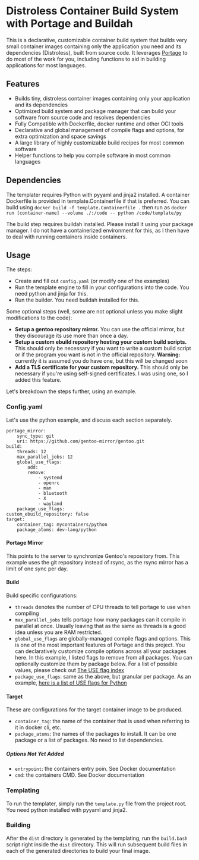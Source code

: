 # Distroless Container Build System with Portage and Buildah

This is a declarative, customizable container build system that builds very small container images containing only the application you need and its dependencies (Distroless), built from source code. It leverages [Portage](https://wiki.gentoo.org/wiki/Portage) to do most of the work for you, including functions to aid in building applications for most languages.

## Features

- Builds tiny, distroless container images containing only your application and its dependencies
- Optimized build system and package manager that can build your software from source code and resolves dependencies
- Fully Compatible with Dockerfile, docker runtime and other OCI tools
- Declarative and global management of compile flags and options, for extra optimization and space savings
- A large library of highly customizable build recipes for most common software
- Helper functions to help you compile software in most common languages

## Dependencies

The templater requires Python with pyyaml and jinja2 installed. A container Dockerfile is provided in template.Containerfile if that is preferred. You can build using `docker build -f template.Containerfile .` then run as `docker run [container-name] --volume ./:/code -- python /code/template/py`

The build step requires buildah installed. Please install it using your package manager. I do not have a containerized environment for this, as I then have to deal with running containers inside containers.

## Usage

The steps:

- Create and fill out `config.yaml` (or modify one of the examples)
- Run the template engine to fill in your configurations into the code. You need python and jinja for this.
- Run the builder. You need buildah installed for this.

Some optional steps (well, some are not optional unless you make slight modifications to the code):

- **Setup a gentoo repository mirror.** You can use the official mirror, but they discourage its use more than once a day.
- **Setup a custom ebuild repository hosting your custom build scripts.** This should only be necessary if you want to write a custom build script or if the program you want is not in the official repository. **Warning:** currently it is assumed you do have one, but this will be changed soon
- **Add a TLS certificate for your custom repository.** This should only be necessary if you're using self-signed certificates. I was using one, so I added this feature.

Let's breakdown the steps further, using an example.

### Config.yaml

Let's use the python example, and discuss each section separately.

```
portage_mirror:
    sync_type: git
    uri: https://github.com/gentoo-mirror/gentoo.git
build:
    threads: 12
    max_parallel_jobs: 12
    global_use_flags:
        add:
        remove:
            - systemd
            - openrc
            - man
            - bluetooth
            - X
            - wayland
    package_use_flags:
custom_ebuild_repository: false
target:
    container_tag: mycontainers/python
    package_atoms: dev-lang/python
```

#### Portage Mirror

This points to the server to synchronize Gentoo's repository from. This example uses the git repository instead of rsync, as the rsync mirror has a limit of one sync per day.

#### Build

Build specific configurations:
- `threads` denotes the number of CPU threads to tell portage to use when compiling
- `max_parallel_jobs` tells portage how many packages can it compile in parallel at once. Usually leaving that as the same as threads is a good idea unless you are RAM restricted.
- `global_use_flags` are globally-managed compile flags and options. This is one of the most important features of Portage and this project. You can declaratively customize compile options across all your packages here. In this example, I listed flags to remove from all packages. You can optionally customize them by package below. For a list of possible values, please check out [The USE flag index](https://www.gentoo.org/support/use-flags/)
- `package_use_flags`: same as the above, but granular per package. As an example, [here is a list of USE flags for Python](https://packages.gentoo.org/packages/dev-lang/python)

#### Target

These are configurations for the target container image to be produced.

- `container_tag`: the name of the container that is used when referring to it in docker cli, etc.
- `package_atoms`: the names of the packages to install. It can be one package or a list of packages. No need to list dependencies.

##### Options Not Yet Added

- `entrypoint`: the containers entry poin. See Docker documentation
- `cmd`: the containers CMD. See Docker documentation

### Templating

To run the templater, simply run the `template.py` file from the project root. You need python installed with pyyaml and jinja2.

### Building

After the `dist` directory is generated by the templating, run the `build.bash` script right inside the `dist` directory. This will run subsequent build files in each of the generated directories to build your final image.
